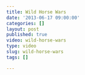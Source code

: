 ```yaml
---
title: Wild Horse Wars
date: '2013-06-17 09:00:00'
categories: []
layout: post
published: true
video: wild-horse-wars
type: video
slug: wild-horse-wars
tags: []

---
```

